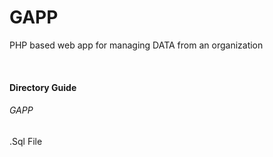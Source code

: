 <h1>GAPP</h1>
<p>PHP based web app for managing DATA from an organization</p>

</br>
<h4>Directory Guide</h4>
<h6>GAPP</h6>
<p>.Sql File</p>
